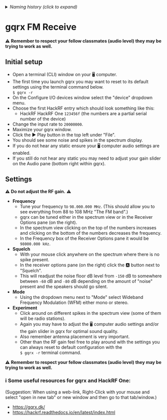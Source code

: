 <details><summary><i>Naming history (click to expand)</i></summary>
<pre>
2023 May 22: 040_gqrx_FM_Receive.md
</pre>
</details>

# gqrx FM Receive  

⚠️ **Remember to respect your fellow classmates (audio level) they may be trying to work as well.**  
## Initial setup    
- Open a terminal (CLI) window on your 🖥️ computer.  
- The first time you launch gqrx you may want to reset to its default settings using the terminal command below.  
  `$ gqrx -r`    
- On the Configure I/O devices window select the "device" dropdown menu.
- Choose the first HackRF entry which should look something like this:  
  - HackRF HackRF One `123456f` (the numbers are a partial serial number of the device) 
- Change the input rate to `20000000`.
- Maximize your gqrx window. 
- Click the ▶️ Play button in the top left under "File".  
- You should see some noise and spikes in the spectrum display.
- If you do not hear any static ensure your 🖥️ computer audio settings are enabled.  
- If you still do not hear any static you may need to adjust your gain slider on the Audio pane (bottom right within gqrx).  

## Settings     
⚠️ **Do not adjust the RF gain.** ⚠️ 
- **Frequency**  
  - Tune your frequency to `98.000.000 MHz`. (This should allow you to see everything from 88 to 108 MHz "The FM band".) 
  - gqrx can be tuned either in the spectrum view or in the Receiver Options pane (on the right).
  - In the spectrum view clicking on the top of the numbers increases and clicking on the bottom of the numbers decreases the frequency.  
  - In the Frequency box of the Receiver Options pane it would be `98000.000 kHz`.
- **Squelch**  
  - With your mouse click anywhere on the spectrum where there is no spike present.
  - In the receiver options pane (on the right) click the 🅰️ button next to "Squelch".
  - This will readjust the noise floor dB level from `-150` dB to somewhere between `-60` dB and `-80` dB depending on the amount of "noise" present and the speakers should go silent.  
- **Mode**
  - Using the dropdown menu next to "Mode" select Wideband Frequency Modulation (WFM) either mono or stereo.  
- **Experiment**
  - Click around on different spikes in the spectrum view (some of them will be radio stations).
  - Again you may have to adjust the 🖥️ computer audio settings and/or the gain slider in gqrx for optimal sound quality.  
  - Also remember antenna placement is very important.
  - Other than the RF gain feel free to play around with the settings you can always reset to default configuration with the  
    `$ gqrx -r` terminal command.  
 
⚠️ **Remember to respect your fellow classmates (audio level) they may be trying to work as well.**  

### ℹ️ Some useful resources for gqrx and HackRF One:
(Suggestion: When using a web-link, Right-Click with your mouse and select "open in new tab" or new window and then go to that tab/window.)
- https://gqrx.dk/
- https://hackrf.readthedocs.io/en/latest/index.html
